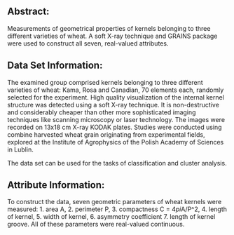 ## Abstract:

Measurements of geometrical properties of kernels belonging to three different varieties of wheat. A soft X-ray technique and GRAINS package were used to construct all seven, real-valued attributes.


## Data Set Information:

The examined group comprised kernels belonging to three different varieties of wheat: Kama, Rosa and Canadian, 70 elements each, randomly selected for
the experiment. High quality visualization of the internal kernel structure was detected using a soft X-ray technique. It is non-destructive and considerably cheaper than other more sophisticated imaging techniques like scanning microscopy or laser technology. The images were recorded on 13x18 cm X-ray KODAK plates. Studies were conducted using combine harvested wheat grain originating from experimental fields, explored at the Institute of Agrophysics of the Polish Academy of Sciences in Lublin.


The data set can be used for the tasks of classification and cluster analysis.


## Attribute Information:

To construct the data, seven geometric parameters of wheat kernels were measured:
    1. area A,
    2. perimeter P,
    3. compactness C = 4*pi*A/P^2,
    4. length of kernel,
    5. width of kernel,
    6. asymmetry coefficient
    7. length of kernel groove.
All of these parameters were real-valued continuous.

